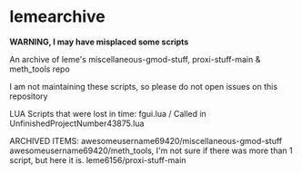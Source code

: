 # lemearchive
**WARNING, I may have misplaced some scripts**

An archive of leme's miscellaneous-gmod-stuff, proxi-stuff-main & meth_tools repo

I am not maintaining these scripts, so please do not open issues on this repository

LUA Scripts that were lost in time:
fgui.lua / Called in UnfinishedProjectNumber43875.lua

ARCHIVED ITEMS:
awesomeusername69420/miscellaneous-gmod-stuff
awesomeusername69420/meth_tools, I'm not sure if there was more than 1 script, but here it is.
leme6156/proxi-stuff-main
